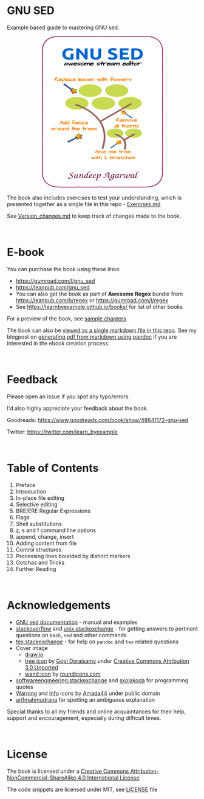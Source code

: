# GNU SED

Example based guide to mastering GNU sed.

<p align="center">
    <img src="./images/sed.png" width="320px" height="400px" />
</p>

The book also includes exercises to test your understanding, which is presented together as a single file in this repo - [Exercises.md](./exercises/Exercises.md)

See [Version_changes.md](./Version_changes.md) to keep track of changes made to the book.

<br>

# E-book

You can purchase the book using these links:

* https://gumroad.com/l/gnu_sed
* https://leanpub.com/gnu_sed
* You can also get the book as part of **Awesome Regex** bundle from https://leanpub.com/b/regex or https://gumroad.com/l/regex
* See https://learnbyexample.github.io/books/ for list of other books

For a preview of the book, see [sample chapters](https://github.com/learnbyexample/learn_gnused/blob/master/sample_chapters/sed_sample_chapters.pdf)

The book can also be [viewed as a single markdown file in this repo](./gnu_sed.md). See my blogpost on [generating pdf from markdown using pandoc](https://learnbyexample.github.io/tutorial/ebook-generation/customizing-pandoc/) if you are interested in the ebook creation process.

<br>

# Feedback

Please open an issue if you spot any typo/errors.

I'd also highly appreciate your feedback about the book.

Goodreads: https://www.goodreads.com/book/show/48641172-gnu-sed

Twitter: https://twitter.com/learn_byexample

<br>

# Table of Contents

1) Preface
2) Introduction
3) In-place file editing
4) Selective editing
5) BRE/ERE Regular Expressions
6) Flags
7) Shell substitutions
8) z, s and f command line options
9) append, change, insert
10) Adding content from file
11) Control structures
12) Processing lines bounded by distinct markers
13) Gotchas and Tricks
14) Further Reading

<br>

# Acknowledgements

* [GNU sed documentation](https://www.gnu.org/software/sed/manual/sed.html) - manual and examples
* [stackoverflow](https://stackoverflow.com/) and [unix.stackexchange](https://unix.stackexchange.com/) - for getting answers to pertinent questions on `bash`, `sed` and other commands
* [tex.stackexchange](https://tex.stackexchange.com/) - for help on `pandoc` and `tex` related questions
* Cover image
    * [draw.io](https://about.draw.io/)
    * [tree icon](https://www.iconfinder.com/icons/3199231/ellipse_green_nature_tree_icon) by [Gopi Doraisamy](https://www.iconfinder.com/gopidoraisamy) under [Creative Commons Attribution 3.0 Unported](https://creativecommons.org/licenses/by/3.0/)
    * [wand icon](https://www.iconfinder.com/icons/1679640/design_magic_magician_tool_wand_icon) by [roundicons.com](https://www.iconfinder.com/roundicons)
* [softwareengineering.stackexchange](https://softwareengineering.stackexchange.com/questions/39/whats-your-favourite-quote-about-programming) and [skolakoda](https://skolakoda.org/programming-quotes) for programming quotes
* [Warning](https://commons.wikimedia.org/wiki/File:Warning_icon.svg) and [Info](https://commons.wikimedia.org/wiki/File:Info_icon_002.svg) icons by [Amada44](https://commons.wikimedia.org/wiki/User:Amada44) under public domain
* [arifmahmudrana](https://github.com/arifmahmudrana) for spotting an ambiguous explanation

Special thanks to all my friends and online acquaintances for their help, support and encouragement, especially during difficult times.

<br>

# License

The book is licensed under a [Creative Commons Attribution-NonCommercial-ShareAlike 4.0 International License](https://creativecommons.org/licenses/by-nc-sa/4.0/)

The code snippets are licensed under MIT, see [LICENSE](./LICENSE) file
